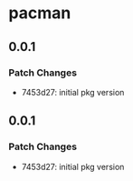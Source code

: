 # pacman

## 0.0.1

### Patch Changes

- 7453d27: initial pkg version

## 0.0.1

### Patch Changes

- 7453d27: initial pkg version
